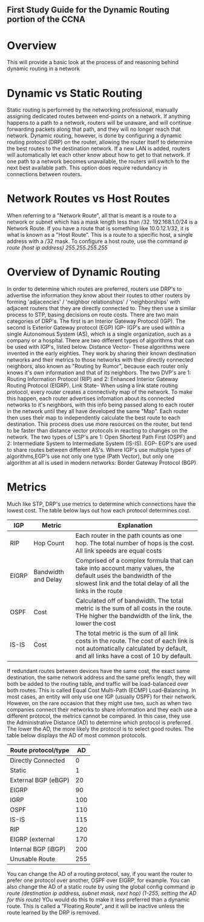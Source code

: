 ## First Study Guide for the Dynamic Routing portion of the CCNA

# Overview
  This will provide a basic look at the process of and reasoning behind dynamic routing in a network

# Dynamic vs Static Routing
  Static routing is performed by the networking professional, manually assigning dedicated routes between end-points on a network. If anything happens to a path to a network, routers will be unaware, and will continue forwarding packets along that path, and they will no longer reach that network.
  Dynamic routing, however, is done by configuring a dynamic routing protocol (DRP) on the router, allowing the router itself to determine the best routes to the destination network. If a new LAN is added, routers will automatically let each other know about how to get to that network. If one path to a network becomes unavailable, the routers will switch to the next best available path. This option does require redundancy in connections between routers.

# Network Routes vs Host Routes
  When referring to a "Network Route", all that is meant is a route to a network or subnet which has a mask length less than /32. 192.168.1.0/24 is a Network Route. If you have a route that is something like 10.0.12.1/32, it is what is known as a "Host Route". This is a route to a specific host, a single address with a /32 mask. 
  To configure a host route, use the command _ip route (host ip address) 255.255.255.255_

# Overview of Dynamic Routing
  In order to determine which routes are preferred, routers use DRP's to advertise the information they know about their routes to other routers by forming 'adjacencies' / 'neighbor relationships' / 'neighborships' with adjacent routers that they are directly connected to. They then use a similar process to STP, basing decisions on route costs.
  There are two main categories of DRP's. The first is an Interior Gateway Protocol (IGP). The second is Exterior Gateway protocol (EGP)
  IGP- IGP's are used within a single Autonomous System (AS), which is a single organization, such as a company or a hospital. There are two different types of algorithms that can be used with IGP's, listed below.
    Distance Vector- These algorithms were invented in the early eighties. They work by sharing their known destination networks and their metrics to those networks with their directly connected neighbors, also known as "Routing by Rumor", because each router only knows it's own information and that of its neighbors. The two DVP's are 1: Routing Information Protocol (RIP) and 2: Enhanced Interior Gateway Routing Protocol (EIGRP).
    Link State- When using a link state routing protocol, every router creates a connectivity map of the network. To make this happen, each router advertises infomation about its connected networks to it's neighbors, with this info being passed along to each router in the network until they all have developed the same "Map". Each router then uses their map to independently calculate the best route to each destination. This process does use more resources on the router, but tend to be faster than distance vector protocols in reacting to changes on the network. The two types of LSP's are 1: Open Shortest Path First (OSPF) and 2: Intermediate System to Intermediate System (IS-IS).
  EGP- EGP's are used to share routes between different AS's. Where IGP's use multiple types of algorithms,EGP's use not only one type (Path Vector), but only one algorithm at all is used in modern networks: Border Gateway Protocol (BGP) 
# Metrics
  Much like STP, DRP's use metrics to determine which connections have the lowest cost. The table below lays out how each protocol determines cost.
  
  |IGP|Metric|Explanation|
  |---|------|--------|
  |RIP|Hop Count|Each router in the path counts as one hop. The total number of hops is the cost. All link speeds are equal costs|
  |EIGRP|Bandwidth and Delay|Comprised of a complex formula that can take into account many values, the default uses the bandwidth of the slowest link and the total delay of all the links in the route|
  |OSPF|Cost|Calculated off of bandwidth. The total metric is the sum of all costs in the route. THe higher the bandwidth of the link, the lower the cost|
  |IS-IS|Cost|The total metric is the sum of all link costs in the route. The cost of each link is not automatically calculated by default, and all links have a cost of 10 by default.|
  
  
  If redundant routes between devices have the same cost, the exact same destination, the same network address and the same prefix length, they will both be added to the routing table, and traffic will be load-balanced over both routes. This is called Equal Cost Multi-Path (ECMP) Load-Balancing. 
  In most cases, an entity will only use one IGP (usually OSPF) for their network. However, on the rare occasion that they might use two, such as when two companies connect their networks to share information and they each use a different protocol, the metrics cannot be compared. In this case, they use the Administrative Distance (AD) to determine which protocol is preferred. The lower the AD, the more likely the protocol is to select good routes. The table below displays the AD of most common protocols.

  |Route protocol/type|AD|
  |-------------------|--|
  |Directly Connected|0|
  |Static|1|
  |External BGP (eBGP)|20|
  |EIGRP|90|
  |IGRP|100|
  |OSPF|110|
  |IS-IS|115|
  |RIP|120|
  |EIGRP (external|170|
  |Internal BGP (iBGP)|200|
  |Unusable Route|255|

  You can change the AD of a routing protocol, say, if you want the router to prefer one protocol over another, OSPF over EIGRP, for example. You can also change the AD of a static route by using the global config command _ip route (destination ip address, subnet mask, next hop) (1-255, setting the AD for this route)_ YOu would do this to make it less preferred than a dynamic route. This is called a "Floating Route", and it will be inactive unless the route learned by the DRP is removed.
